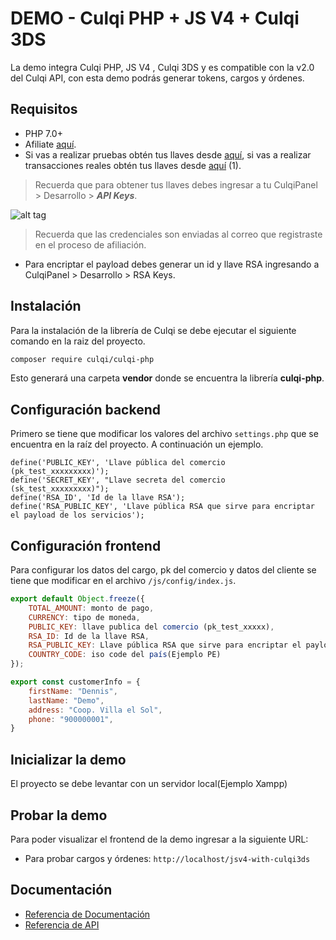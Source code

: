 # DEMO - Culqi PHP + JS V4 + Culqi 3DS

La demo integra Culqi PHP, JS V4 , Culqi 3DS y es compatible con la v2.0 del Culqi API, con esta demo podrás generar tokens, cargos y órdenes.

## Requisitos

* PHP 7.0+
* Afiliate [aquí](https://afiliate.culqi.com/).
* Si vas a realizar pruebas obtén tus llaves desde [aquí](https://integ-panel.culqi.com/#/registro), si vas a realizar transacciones reales obtén tus llaves desde [aquí](https://panel.culqi.com/#/registro) (1).

> Recuerda que para obtener tus llaves debes ingresar a tu CulqiPanel > Desarrollo > ***API Keys***.

![alt tag](http://i.imgur.com/NhE6mS9.png)

> Recuerda que las credenciales son enviadas al correo que registraste en el proceso de afiliación.

* Para encriptar el payload debes generar un id y llave RSA ingresando a CulqiPanel > Desarrollo > RSA Keys.

## Instalación

Para la instalación de la librería de Culqi se debe ejecutar el siguiente comando en la raiz del proyecto.

```bash
composer require culqi/culqi-php
```

Esto generará una carpeta **vendor** donde se encuentra la librería **culqi-php**.

## Configuración backend

Primero se tiene que modificar los valores del archivo `settings.php` que se encuentra en la raíz del proyecto. A continuación un ejemplo.

```
define('PUBLIC_KEY', 'Llave pública del comercio (pk_test_xxxxxxxxx)');
define('SECRET_KEY', "Llave secreta del comercio (sk_test_xxxxxxxxx)");
define('RSA_ID', 'Id de la llave RSA');
define('RSA_PUBLIC_KEY', 'Llave pública RSA que sirve para encriptar el payload de los servicios');
```
## Configuración frontend

Para configurar los datos del cargo, pk del comercio y datos del cliente se tiene que modificar en el archivo `/js/config/index.js`.

```js
export default Object.freeze({
    TOTAL_AMOUNT: monto de pago,
    CURRENCY: tipo de moneda,
    PUBLIC_KEY: llave publica del comercio (pk_test_xxxxx),
    RSA_ID: Id de la llave RSA,
    RSA_PUBLIC_KEY: Llave pública RSA que sirve para encriptar el payload de los servicios del checkout,
    COUNTRY_CODE: iso code del país(Ejemplo PE)
});

export const customerInfo = {
    firstName: "Dennis",
    lastName: "Demo",
    address: "Coop. Villa el Sol",
    phone: "900000001",
}
```

## Inicializar la demo
El proyecto se debe levantar con un servidor local(Ejemplo Xampp)

## Probar la demo

Para poder visualizar el frontend de la demo ingresar a la siguiente URL:

- Para probar cargos y órdenes: `http://localhost/jsv4-with-culqi3ds`


## Documentación

- [Referencia de Documentación](https://docs.culqi.com/)
- [Referencia de API](https://apidocs.culqi.com/)
